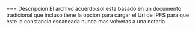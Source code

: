 === Descripcion
El archivo acuerdo.sol esta basado en un documento tradicional que incluso tiene la opcion para cargar el Uri de IPFS para que este la constancia escaneada nunca mas volveras a una notaria.
